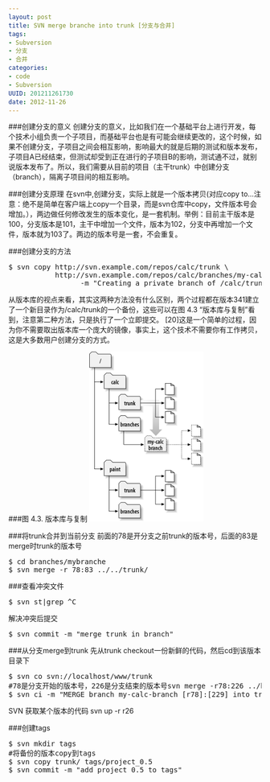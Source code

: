```yaml
---
layout: post
title: SVN merge branche into trunk [分支与合并]
tags: 
- Subversion
- 分支
- 合并
categories:
- code
- Subversion
UUID: 201211261730
date: 2012-11-26
---
```


###创建分支的意义
创建分支的意义，比如我们在一个基础平台上进行开发，每个技术小组负责一个子项目，而基础平台也是有可能会继续更改的，这个时候，如果不创建分支，子项目之间会相互影响，影响最大的就是后期的测试和版本发布，子项目A已经结束，但测试却受到正在进行的子项目B的影响，测试通不过，就别说版本发布了。所以，我们需要从目前的项目（主干trunk）中创建分支（branch），隔离子项目间的相互影响。

###创建分支原理
在svn中,创建分支，实际上就是一个版本拷贝(对应copy to...注意：绝不是简单在客户端上copy一个目录，而是svn仓库中copy，文件版本号会增加。），两边做任何修改发生的版本变化，是一套机制。举例：目前主干版本是100，分支版本是101，主干中增加一个文件，版本为102，分支中再增加一个文件，版本就为103了。两边的版本号是一套，不会重复。


###创建分支的方法
<pre>
$ svn copy http://svn.example.com/repos/calc/trunk \
           http://svn.example.com/repos/calc/branches/my-calc-branch \
                 -m "Creating a private branch of /calc/trunk."
</pre>
从版本库的视点来看，其实这两种方法没有什么区别，两个过程都在版本341建立了一个新目录作为/calc/trunk的一个备份，这些可以在图 4.3 “版本库与复制”看到，注意第二种方法，只是执行了一个立即提交。 [20]这是一个简单的过程，因为你不需要取出版本库一个庞大的镜像，事实上，这个技术不需要你有工作拷贝，这是大多数用户创建分支的方式。

###图 4.3. 版本库与复制
<img src="/media/pub/svn-branch.png" />

###将trunk合并到当前分支
前面的78是开分支之前trunk的版本号，后面的83是merge时trunk的版本号
<pre id="bash">
$ cd branches/mybranche
$ svn merge -r 78:83 ../../trunk/
</pre>

###查看冲突文件
<pre id="bash">
$ svn st|grep ^C
</pre>
解决冲突后提交
<pre id="bash">
$ svn commit -m "merge trunk in branch"
</pre>

###从分支merge到trunk
先从trunk checkout一份新鲜的代码，然后cd到该版本目录下
<pre id="bash">
$ svn co svn://localhost/www/trunk
#78是分支开始的版本号，226是分支结束的版本号svn merge -r78:226 ../branches/my-calc-branch
$ svn ci -m "MERGE branch my-calc-branch [r78]:[229] into trunk"
</pre>

SVN 
获取某个版本的代码
svn up -r r26

###创建tags
<pre id="bash">
$ svn mkdir tags
#将备份的版本copy到tags
$ svn copy trunk/ tags/project_0.5
$ svn commit -m "add project_0.5 to tags"
</pre>



